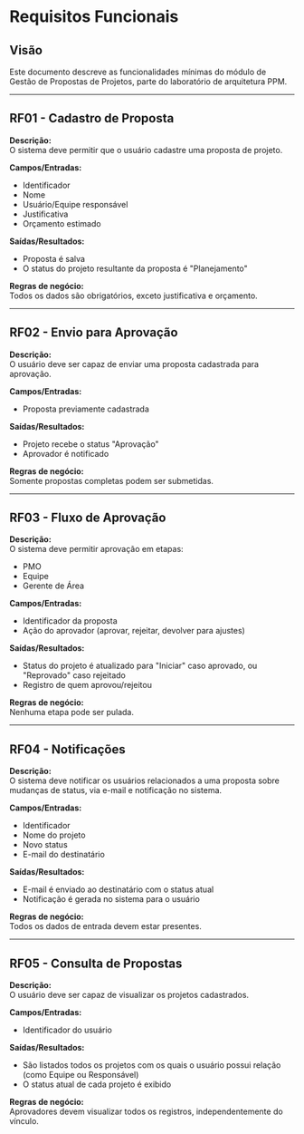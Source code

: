 # Requisitos Funcionais

## Visão
Este documento descreve as funcionalidades mínimas do módulo de Gestão de Propostas de Projetos, parte do laboratório de arquitetura PPM.

---

## RF01 - Cadastro de Proposta

**Descrição:**  
O sistema deve permitir que o usuário cadastre uma proposta de projeto.

**Campos/Entradas:**
- Identificador
- Nome
- Usuário/Equipe responsável
- Justificativa
- Orçamento estimado

**Saídas/Resultados:**
- Proposta é salva
- O status do projeto resultante da proposta é "Planejamento"

**Regras de negócio:**  
Todos os dados são obrigatórios, exceto justificativa e orçamento.

---

## RF02 - Envio para Aprovação

**Descrição:**  
O usuário deve ser capaz de enviar uma proposta cadastrada para aprovação.

**Campos/Entradas:**
- Proposta previamente cadastrada

**Saídas/Resultados:**
- Projeto recebe o status "Aprovação"
- Aprovador é notificado

**Regras de negócio:**  
Somente propostas completas podem ser submetidas.

---

## RF03 - Fluxo de Aprovação

**Descrição:**  
O sistema deve permitir aprovação em etapas:
- PMO
- Equipe
- Gerente de Área

**Campos/Entradas:**
- Identificador da proposta
- Ação do aprovador (aprovar, rejeitar, devolver para ajustes)

**Saídas/Resultados:**
- Status do projeto é atualizado para "Iniciar" caso aprovado, ou "Reprovado" caso rejeitado
- Registro de quem aprovou/rejeitou

**Regras de negócio:**  
Nenhuma etapa pode ser pulada.

---

## RF04 - Notificações

**Descrição:**  
O sistema deve notificar os usuários relacionados a uma proposta sobre mudanças de status, via e-mail e notificação no sistema.

**Campos/Entradas:**
- Identificador
- Nome do projeto
- Novo status
- E-mail do destinatário

**Saídas/Resultados:**
- E-mail é enviado ao destinatário com o status atual
- Notificação é gerada no sistema para o usuário

**Regras de negócio:**  
Todos os dados de entrada devem estar presentes.

---

## RF05 - Consulta de Propostas

**Descrição:**  
O usuário deve ser capaz de visualizar os projetos cadastrados.

**Campos/Entradas:**
- Identificador do usuário

**Saídas/Resultados:**
- São listados todos os projetos com os quais o usuário possui relação (como Equipe ou Responsável)
- O status atual de cada projeto é exibido

**Regras de negócio:**  
Aprovadores devem visualizar todos os registros, independentemente do vínculo.